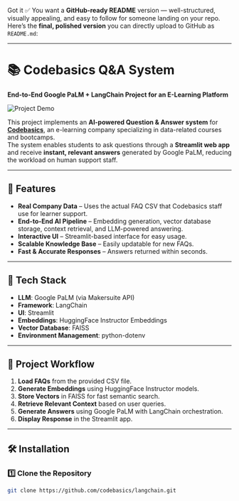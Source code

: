 Got it ✅
You want a **GitHub-ready README** version — well-structured, visually appealing, and easy to follow for someone landing on your repo.
Here’s the **final, polished version** you can directly upload to GitHub as `README.md`:

---

# 📚 Codebasics Q&A System  
**End-to-End Google PaLM + LangChain Project for an E-Learning Platform**  

![Project Demo](codebasics_q_and_a.png)

This project implements an **AI-powered Question & Answer system** for **[Codebasics](https://codebasics.io)**, an e-learning company specializing in data-related courses and bootcamps.  
The system enables students to ask questions through a **Streamlit web app** and receive **instant, relevant answers** generated by Google PaLM, reducing the workload on human support staff.  

---

## 🚀 Features
- **Real Company Data** – Uses the actual FAQ CSV that Codebasics staff use for learner support.
- **End-to-End AI Pipeline** – Embedding generation, vector database storage, context retrieval, and LLM-powered answering.
- **Interactive UI** – Streamlit-based interface for easy usage.
- **Scalable Knowledge Base** – Easily updatable for new FAQs.
- **Fast & Accurate Responses** – Answers returned within seconds.

---

## 🧠 Tech Stack
- **LLM**: Google PaLM (via Makersuite API)
- **Framework**: LangChain
- **UI**: Streamlit
- **Embeddings**: HuggingFace Instructor Embeddings
- **Vector Database**: FAISS
- **Environment Management**: python-dotenv

---

## 📂 Project Workflow
1. **Load FAQs** from the provided CSV file.
2. **Generate Embeddings** using HuggingFace Instructor models.
3. **Store Vectors** in FAISS for fast semantic search.
4. **Retrieve Relevant Context** based on user queries.
5. **Generate Answers** using Google PaLM with LangChain orchestration.
6. **Display Response** in the Streamlit app.

---

## 🛠️ Installation

### 1️⃣ Clone the Repository
```bash
git clone https://github.com/codebasics/langchain.git
